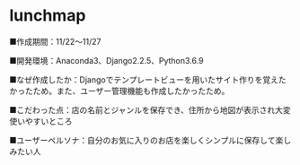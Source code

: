 # lunchmap
■作成期間：11/22～11/27

■開発環境：Anaconda3、Django2.2.5、Python3.6.9

■なぜ作成したか：Djangoでテンプレートビューを用いたサイト作りを覚えたかったため。また、ユーザー管理機能も作成したかったため。

■こだわった点：店の名前とジャンルを保存でき、住所から地図が表示され大変使いやすいところ

■ユーザーペルソナ：自分のお気に入りのお店を楽しくシンプルに保存して楽しみたい人
